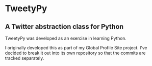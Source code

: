 TweetyPy
========
A Twitter abstraction class for Python
--------------------------------------

TweetyPy was developed as an exercise in learning Python.

I originally developed this as part of my Global Profile Site project. I've decided to break it out into its own repository so that the commits are tracked separately.